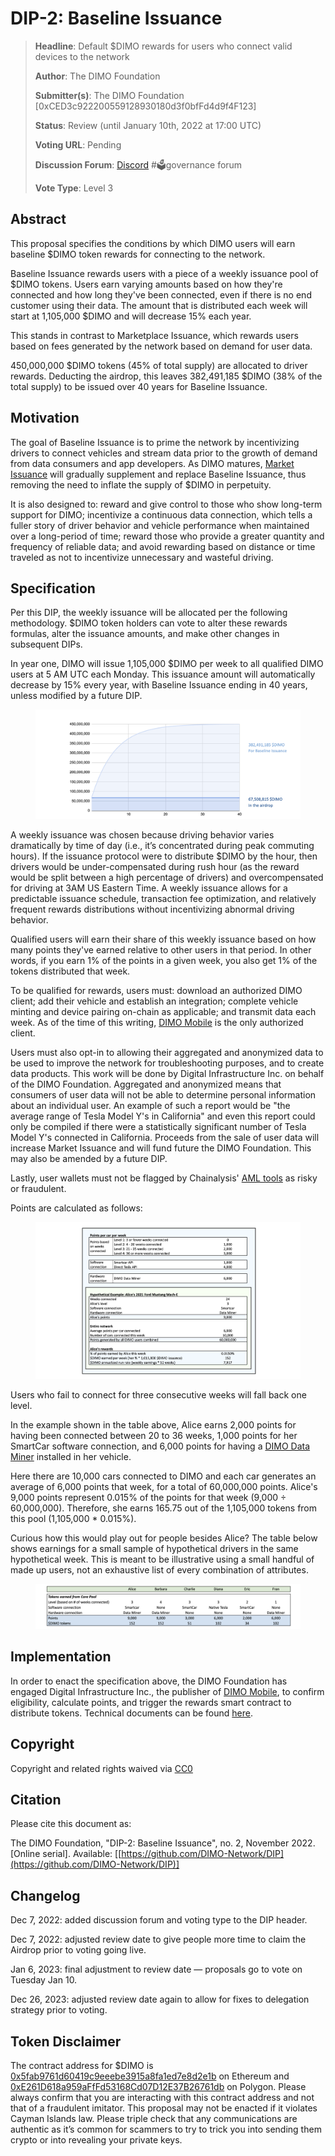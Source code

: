 # DIP-2: Baseline Issuance

> **Headline**: Default $DIMO rewards for users who connect valid devices to the network
>
> **Author**: The DIMO Foundation
>
> **Submitter(s)**: The DIMO Foundation \[0xCED3c922200559128930180d3f0bfFd4d9f4F123]
>
> **Status**: Review (until January 10th, 2022 at 17:00 UTC)
>
> **Voting URL**: Pending
>
> **Discussion Forum**: [Discord](https://chat.dimo.zone) #🗳️governance forum
>
> **Vote Type**: Level 3

## Abstract

This proposal specifies the conditions by which DIMO users will earn baseline $DIMO token rewards for connecting to the network.

Baseline Issuance rewards users with a piece of a weekly issuance pool of $DIMO tokens. Users earn varying amounts based on how they're connected and how long they've been connected, even if there is no end customer using their data. The amount that is distributed each week will start at 1,105,000 $DIMO and will decrease 15% each year.

This stands in contrast to Marketplace Issuance, which rewards users based on fees generated by the network based on demand for user data.

450,000,000 $DIMO tokens (45% of total supply) are allocated to driver rewards. Deducting the airdrop, this leaves 382,491,185 $DIMO (38% of the total supply) to be issued over 40 years for Baseline Issuance.

## Motivation

The goal of Baseline Issuance is to prime the network by incentivizing drivers to connect vehicles and stream data prior to the growth of demand from data consumers and app developers. As DIMO matures, [Market Issuance](dip-3-marketplace-issuance.md) will gradually supplement and replace Baseline Issuance, thus removing the need to inflate the supply of $DIMO in perpetuity.

It is also designed to: reward and give control to those who show long-term support for DIMO; incentivize a continuous data connection, which tells a fuller story of driver behavior and vehicle performance when maintained over a long-period of time; reward those who provide a greater quantity and frequency of reliable data; and avoid rewarding based on distance or time traveled as not to incentivize unnecessary and wasteful driving.

## Specification

Per this DIP, the weekly issuance will be allocated per the following methodology. $DIMO token holders can vote to alter these rewards formulas, alter the issuance amounts, and make other changes in subsequent DIPs.

In year one, DIMO will issue 1,105,000 $DIMO per week to all qualified DIMO users at 5 AM UTC each Monday. This issuance amount will automatically decrease by 15% every year, with Baseline Issuance ending in 40 years, unless modified by a future DIP.

<figure><img src=".gitbook/assets/Issuance Schedule.png" alt=""><figcaption></figcaption></figure>

A weekly issuance was chosen because driving behavior varies dramatically by time of day (i.e., it’s concentrated during peak commuting hours). If the issuance protocol were to distribute $DIMO by the hour, then drivers would be under-compensated during rush hour (as the reward would be split between a high percentage of drivers) and overcompensated for driving at 3AM US Eastern Time. A weekly issuance allows for a predictable issuance schedule, transaction fee optimization, and relatively frequent rewards distributions without incentivizing abnormal driving behavior.

Qualified users will earn their share of this weekly issuance based on how many points they've earned relative to other users in that period. In other words, if you earn 1% of the points in a given week, you also get 1% of the tokens distributed that week.

To be qualified for rewards, users must: download an authorized DIMO client; add their vehicle and establish an integration; complete vehicle minting and device pairing on-chain as applicable; and transmit data each week. As of the time of this writing, [DIMO Mobile](http://onelink.to/dimo) is the only authorized client.

Users must also opt-in to allowing their aggregated and anonymized data to be used to improve the network for troubleshooting purposes, and to create data products. This work will be done by Digital Infrastructure Inc. on behalf of the DIMO Foundation. Aggregated and anonymized means that consumers of user data will not be able to determine personal information about an individual user. An example of such a report would be "the average range of Tesla Model Y's in California" and even this report could only be compiled if there were a statistically significant number of Tesla Model Y's connected in California. Proceeds from the sale of user data will increase Market Issuance and will fund future the DIMO Foundation. This may also be amended by a future DIP.

Lastly, user wallets must not be flagged by Chainalysis' [AML tools](https://www.chainalysis.com/free-cryptocurrency-sanctions-screening-tools/) as risky or fraudulent.

Points are calculated as follows:

<figure><img src=".gitbook/assets/Points.png" alt=""><figcaption></figcaption></figure>

Users who fail to connect for three consecutive weeks will fall back one level.

In the example shown in the table above, Alice earns 2,000 points for having been connected between 20 to 36 weeks, 1,000 points for her SmartCar software connection, and 6,000 points for having a [DIMO Data Miner](https://shop.dimo.zone) installed in her vehicle.

Here there are 10,000 cars connected to DIMO and each car generates an average of 6,000 points that week, for a total of 60,000,000 points. Alice's 9,000 points represent 0.015% of the points for that week (9,000 ÷ 60,000,000). Therefore, she earns 165.75 out of the 1,105,000 tokens from this pool (1,105,000 \* 0.015%).

Curious how this would play out for people besides Alice? The table below shows earnings for a small sample of hypothetical drivers in the same hypothetical week. This is meant to be illustrative using a small handful of made up users, not an exhaustive list of every combination of attributes.

<figure><img src=".gitbook/assets/Baseline Hypotheticals.png" alt=""><figcaption></figcaption></figure>

## Implementation

In order to enact the specification above, the DIMO Foundation has engaged Digital Infrastructure Inc., the publisher of [DIMO Mobile](https://onelink.to/dimo), to confirm eligibility, calculate points, and trigger the rewards smart contract to distribute tokens. Technical documents can be found [here](https://docs.dimo.zone/docs/protocol/rewards-contract).

## Copyright

Copyright and related rights waived via [CC0](https://creativecommons.org/publicdomain/zero/1.0)

## Citation

Please cite this document as:

The DIMO Foundation, "DIP-2: Baseline Issuance", no. 2, November 2022. \[Online serial]. Available: \[[https://github.com/DIMO-Network/DIP](https://github.com/DIMO-Network/DIP)]

## Changelog

Dec 7, 2022: added discussion forum and voting type to the DIP header.

Dec 7, 2022: adjusted review date to give people more time to claim the Airdrop prior to voting going live.

Jan 6, 2023: final adjustment to review date — proposals go to vote on Tuesday Jan 10.

Dec 26, 2023: adjusted review date again to allow for fixes to delegation strategy prior to voting.

## Token Disclaimer

The contract address for $DIMO is [0x5fab9761d60419c9eeebe3915a8fa1ed7e8d2e1b](https://etherscan.io/token/0x5fab9761d60419c9eeebe3915a8fa1ed7e8d2e1b) on Ethereum and [0xE261D618a959aFfFd53168Cd07D12E37B26761db](https://polygonscan.com/token/0xE261D618a959aFfFd53168Cd07D12E37B26761db) on Polygon. Please always confirm that you are interacting with this contract address and not that of a fraudulent imitator. This proposal may not be enacted if it violates Cayman Islands law. Please triple check that any communications are authentic as it’s common for scammers to try to trick you into sending them crypto or into revealing your private keys.
